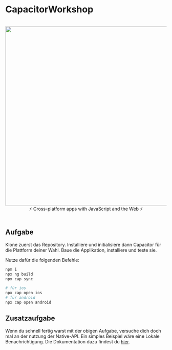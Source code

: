 # CapacitorWorkshop

<br />
<div align="center">
  <img src="https://user-images.githubusercontent.com/236501/105104854-e5e42e80-5a67-11eb-8cb8-46fccb079062.png" width="560" />
</div>
<div align="center">
  ⚡️ Cross-platform apps with JavaScript and the Web ⚡️
</div>
<br />

## Aufgabe

Klone zuerst das Repository. Installiere und initialisiere dann Capacitor für die Plattform deiner Wahl. Baue die Applikation, installiere und teste sie.

Nutze dafür die folgenden Befehle:
```bash
npm i
npx ng build
npx cap sync

# für ios
npx cap open ios
# für android
npx cap open android
```

## Zusatzaufgabe

Wenn du schnell fertig warst mit der obigen Aufgabe, versuche dich doch mal an der nutzung der Native-API. Ein simples Beispiel wäre eine Lokale Benachrichtigung. Die Dokumentation dazu findest du [hier](https://capacitorjs.com/docs/apis/local-notifications).